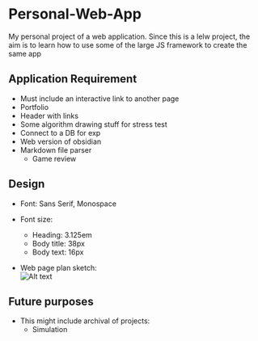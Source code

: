 # Personal-Web-App
My personal project of a web application. Since this is a lelw project, the aim is to learn how to use some of the large JS framework to create the same app

## Application Requirement
- Must include an interactive link to another page  
- Portfolio
- Header with links  
- Some algorithm drawing stuff for stress test  
- Connect to a DB for exp  
- Web version of obsidian
- Markdown file parser
  - Game review
## Design
- Font: Sans Serif, Monospace
- Font size:  
    - Heading: 3.125em
    - Body title: 38px
    - Body text: 16px

- Web page plan sketch:  
![Alt text](https://raw.githubusercontent.com/Z3n0n3005/Personal-Web-App/main/general-information/webpage_plan.png?token=GHSAT0AAAAAABTLYANIISSJZS4ZGEIOACLAYUVSUAQ "Web page plan")
## Future purposes
- This might include archival of projects:  
    - Simulation
